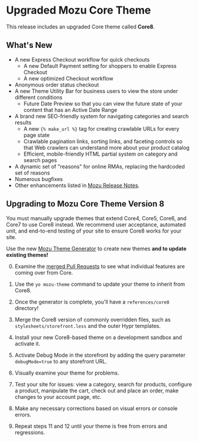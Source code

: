 ﻿# Upgraded Mozu Core Theme

This release includes an upgraded Core theme called **Core8**.

## What's New

* A new Express Checkout workflow for quick checkouts
   - A new Default Payment setting for shoppers to enable Express Checkout
   - A new optimized Checkout workflow
* Anonymous order status checkout
* A new Theme Utility Bar for business users to view the store under different conditions
   - Future Date Preview so that you can view the future state of your content that has an Active Date Range
* A brand new SEO-friendly system for navigating categories and search results
   - A new `{% make_url %}` tag for creating crawlable URLs for every page state
   - Crawlable pagination links, sorting links, and faceting controls so that Web crawlers can understand more about your product catalog
   - Efficient, mobile-friendly HTML partial system on category and search pages
* A dynamic set of "reasons" for online RMAs, replacing the hardcoded set of reasons
* Numerous bugfixes
* Other enhancements listed in [Mozu Release Notes](http://developer.mozu.com/sites/default/files/feeds/learn/article_files/MozuQ32015ReleaseNotes.pdf).

## Upgrading to Mozu Core Theme Version 8

You must manually upgrade themes that extend Core4, Core5, Core6, and Core7 to use Core8 instead. We recommend user acceptance, automated unit, and end-to-end testing of your site to ensure Core8 works for your site.

Use the new [Mozu Theme Generator](http://npmjs.com/package/generator-mozu-theme) to create new themes **and to update existing themes!**

0. Examine the [merged Pull Requests](pulls?q=is%3Apr+is%3Aclosed) to see what individual features are coming over from Core.

0. Use the `yo mozu-theme` command to update your theme to inherit from Core8.

0. Once the generator is complete, you'll have a `references/core8` directory!

0. Merge the Core8 version of commonly overridden files, such as `stylesheets/storefront.less` and the outer Hypr templates.

0. Install your new Core8-based theme on a development sandbox and activate it.

0. Activate Debug Mode in the storefront by adding the query parameter `debugMode=true` to any storefront URL.

0. Visually examine your theme for problems. 

0. Test your site for issues: view a category, search for products, configure a product, manipulate the cart, check out and place an order, make changes to your account page, etc.

0. Make any necessary corrections based on visual errors or console errors.

0. Repeat steps 11 and 12 until your theme is free from errors and regressions.
